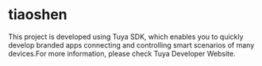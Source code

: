 # tiaoshen
This project is developed using Tuya SDK, which enables you to quickly develop branded apps connecting and controlling smart scenarios of many devices.For more information, please check Tuya Developer Website.
